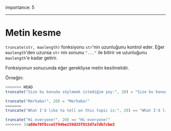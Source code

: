 importance: 5

---

# Metin kesme

`truncate(str, maxlength)` fonksiyonu `str`'nin uzunluğunu kontrol eder. Eğer `maxlength`'den uzunsa `str` nin sonunu `"..."` ile bitirir ve uzunluğunu `maxlength`'e kadar getirir.


Fonksiyonun sonucunda eğer gerekliyse metin kesilmelidir.

Örneğin:

```js
<<<<<<< HEAD
truncate("Size bu konuda söylemek istediğim şey:", 20) = "Size bu konuda sö..."

truncate("Merhaba!", 20) = "Merhaba!"
=======
truncate("What I'd like to tell on this topic is:", 20) == "What I'd like to te…"

truncate("Hi everyone!", 20) == "Hi everyone!"
>>>>>>> 34a80e70f8cce5794be259d25f815d7a7db7cbe3
```
